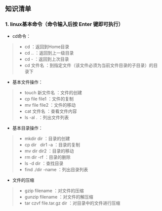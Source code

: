 ## 知识清单  
### 1. linux基本命令（命令输入后按 Enter 键即可执行）
- cd命令：
>- cd     ：返回到Home目录
>- cd ..  ：返回到上一级目录
>- cd -   ：返回到上次目录
>- cd 文件名 ：到指定文件（该文件必须为当前文件目录的子目录）的目录下
- 基本文件操作：
>- touch 新文件名 ：文件的创建
>- cp file file1 ：文件的复制
>- mv file file2 ：文件的移动
>- cat 文件名 ：查看文件内容
>- ls -al . ：列出文件列表

- 基本目录操作：
>- mkdir dir ：目录的创建
>- cp dir   dir1  -a ：目录的复制
>- mv dir  dir2 ：目录的移动
>- rm  dir  -rf ：目录的删除
>- ls -d  dir ：查找目录
>- find  ./dir  -name ：列出目录列表

- 文件的压缩
>- gzip  filename ：对文件的压缩
>- gunzip filename ：对文件的解压缩
>- tar czvf  file.tar.gz dir ：对目录中的文件进行压缩
